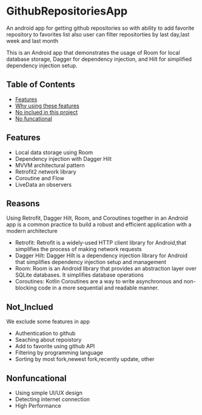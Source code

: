 # GithubRepositoriesApp

An android app for getting github repositories so with ability to add favorite repository to favorites list 
also user can filter repositorties by last day,last week and last month

This is an Android app that demonstrates the usage of Room for local database storage, Dagger for dependency injection, and Hilt for simplified dependency injection setup.

## Table of Contents

- [Features](#features)
- [Why using these features](#reasons)
- [No inclued in this project](#Not_Inclued)
- [No funcational](#Nonfuncational)
  
## Features
- Local data storage using Room
- Dependency injection with Dagger Hilt
- MVVM architectural pattern
- Retrofit2 network library
- Coroutine and Flow
- LiveData an observers

## Reasons
Using Retrofit, Dagger Hilt, Room, and Coroutines together in an Android app is a common practice to build a robust and efficient application with a modern architecture

- Retrofit: Retrofit is a widely-used HTTP client library for Android,that simplifies the process of making network requests
- Dagger Hilt: Dagger Hilt is a dependency injection library for Android that simplifies dependency injection setup and management
- Room: Room is an Android library that provides an abstraction layer over SQLite databases. It simplifies database operations
- Coroutines: Kotlin Coroutines are a way to write asynchronous and non-blocking code in a more sequential and readable manner.

## Not_Inclued
We exclude some features in app
- Authentication to github 
- Seaching about repoistory
- Add to favorite using github API
- Filtering by programming language
- Sorting by most fork,newest fork,recently update, other

## Nonfuncational
- Using simple UI/UX design
- Detecting internet connection
- High Performance
